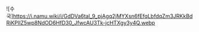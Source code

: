![수국]https://i.namu.wiki/i/GdDVa6tal_9_pjAgq2jMYXsn6fEfqLbfdqZm3JRKkBdRiKPlIZ5wp8NdOD6HfD30_JfwcAU3Tk-jcHTXgy3y4Q.webp
